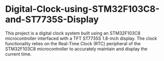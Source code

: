 # Digital-Clock-using-STM32F103C8-and-ST7735S-Display
This project is a digital clock system built using an STM32F103C8 microcontroller interfaced with a TFT ST7735S 1.8-inch display. The clock functionality relies on the Real-Time Clock (RTC) peripheral of the STM32F103C8 microcontroller to accurately maintain and display the current time.
